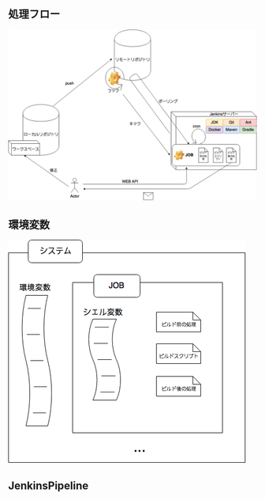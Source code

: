 ## 処理フロー

![Jenkins](/Picture/Jenkins.png "Jenkins")

## 環境変数

![Jenkins2](/Picture/Jenkins2.png "Jenkins2")

## JenkinsPipeline
